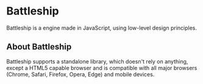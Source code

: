 # Battleship

Battleship is a engine made in JavaScript, using low-level design principles.

About Battleship
--------------------------------

Battleship supports a standalone library, which doesn't rely on anything, except a HTML5 capable browser and is compatible with all major browsers (Chrome, Safari, Firefox, Opera, Edge) and mobile devices.